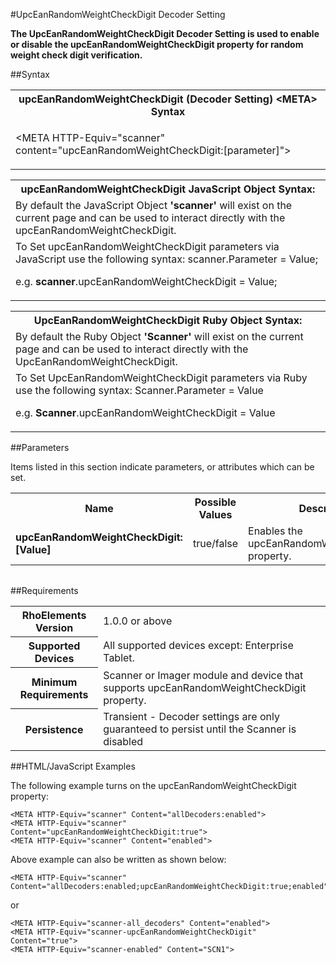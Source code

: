 
#UpcEanRandomWeightCheckDigit Decoder Setting

<b>
The UpcEanRandomWeightCheckDigit Decoder Setting is used to enable or disable the upcEanRandomWeightCheckDigit property for random weight check digit verification.
</b>

##Syntax

<table class="re-table"><tr><th class="tableHeading">upcEanRandomWeightCheckDigit (Decoder Setting) &lt;META&gt; Syntax
</th></tr><tr><td class="clsSyntaxCells clsOddRow"><p>&lt;META HTTP-Equiv="scanner" content="upcEanRandomWeightCheckDigit:[parameter]"&gt;</p></td></tr></table>
<table class="re-table"><tr><th class="tableHeading">upcEanRandomWeightCheckDigit JavaScript Object Syntax:</th></tr><tr><td class="clsSyntaxCells clsOddRow">
By default the JavaScript Object <b>'scanner'</b> will exist on the current page and can be used to interact directly with the upcEanRandomWeightCheckDigit.
</td></tr><tr><td class="clsSyntaxCells clsEvenRow">
To Set upcEanRandomWeightCheckDigit parameters via JavaScript use the following syntax: scanner.Parameter = Value;
<P />e.g. <b>scanner</b>.upcEanRandomWeightCheckDigit = Value;
</td></tr></table>
<table class="re-table"><tr><th class="tableHeading">UpcEanRandomWeightCheckDigit Ruby Object Syntax:</th></tr><tr><td class="clsSyntaxCells clsOddRow">
By default the Ruby Object <b>'Scanner'</b> will exist on the current page and can be used to interact directly with the UpcEanRandomWeightCheckDigit.
</td></tr><tr><td class="clsSyntaxCells clsEvenRow">
To Set UpcEanRandomWeightCheckDigit parameters via Ruby use the following syntax: Scanner.Parameter = Value
<P />e.g. <b>Scanner</b>.upcEanRandomWeightCheckDigit = Value
</td></tr></table>



##Parameters


Items listed in this section indicate parameters, or attributes which can be set.
<table class="re-table"><col width="20%" /><col width="20%" /><col width="38%" /><col width="22%" /><tr><th class="tableHeading">Name</th><th class="tableHeading">Possible Values</th><th class="tableHeading">Description</th><th class="tableHeading">Default Value</th></tr><tr><td class="clsSyntaxCells clsOddRow"><b>upcEanRandomWeightCheckDigit:[Value]
</b></td><td class="clsSyntaxCells clsOddRow">true/false</td><td class="clsSyntaxCells clsOddRow">Enables the upcEanRandomWeightCheckDigit property.</td><td class="clsSyntaxCells clsOddRow">Device specific</td></tr></table>
<table class="re-table"><col width="78%" /><col width="8%" /><col width="1%" /><col width="5%" /><col width="1%" /><col width="5%" /><col width="2%" /></table>





##Requirements

<table class="re-table"><tr><th class="tableHeading">RhoElements Version</th><td class="clsSyntaxCell clsEvenRow">1.0.0 or above
</td></tr><tr><th class="tableHeading">Supported Devices</th><td class="clsSyntaxCell clsOddRow">All supported devices except: Enterprise Tablet.</td></tr><tr><th class="tableHeading">Minimum Requirements</th><td class="clsSyntaxCell clsOddRow">Scanner or Imager module and device that supports upcEanRandomWeightCheckDigit property.</td></tr><tr><th class="tableHeading">Persistence</th><td class="clsSyntaxCell clsEvenRow">Transient - Decoder settings are only guaranteed to persist until the Scanner is disabled</td></tr></table>


##HTML/JavaScript Examples

The following example turns on the upcEanRandomWeightCheckDigit property:

	<META HTTP-Equiv="scanner" Content="allDecoders:enabled">
	<META HTTP-Equiv="scanner" Content="upcEanRandomWeightCheckDigit:true">
	<META HTTP-Equiv="scanner" Content="enabled">
	
Above example can also be written as shown below:

	<META HTTP-Equiv="scanner" Content="allDecoders:enabled;upcEanRandomWeightCheckDigit:true;enabled">
	
or

	<META HTTP-Equiv="scanner-all_decoders" Content="enabled">
	<META HTTP-Equiv="scanner-upcEanRandomWeightCheckDigit" Content="true">
	<META HTTP-Equiv="scanner-enabled" Content="SCN1">
	


